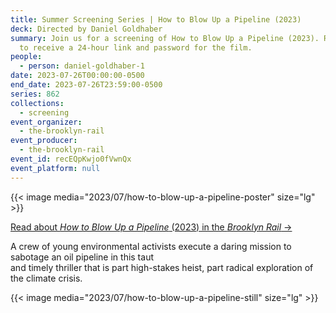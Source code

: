 ```yaml
---
title: Summer Screening Series | How to Blow Up a Pipeline (2023)
deck: Directed by Daniel Goldhaber
summary: Join us for a screening of How to Blow Up a Pipeline (2023). Register
  to receive a 24-hour link and password for the film.
people:
  - person: daniel-goldhaber-1
date: 2023-07-26T00:00:00-0500
end_date: 2023-07-26T23:59:00-0500
series: 862
collections:
  - screening
event_organizer:
  - the-brooklyn-rail
event_producer:
  - the-brooklyn-rail
event_id: recEQpKwjo0fVwnQx
event_platform: null
---
```

{{< image media="2023/07/how-to-blow-up-a-pipeline-poster" size="lg" >}}

[R﻿ead about *How to Blow Up a Pipeline* (2023) in the *Brooklyn Rail* →](https://brooklynrail.org/2023/05/film/How-to-Blow-Up-a-Pipeline)

A crew of young environmental activists execute a daring mission to sabotage an oil pipeline in this taut\
and timely thriller that is part high-stakes heist, part radical exploration of the climate crisis.

{{< image media="2023/07/how-to-blow-up-a-pipeline-still" size="lg" >}}